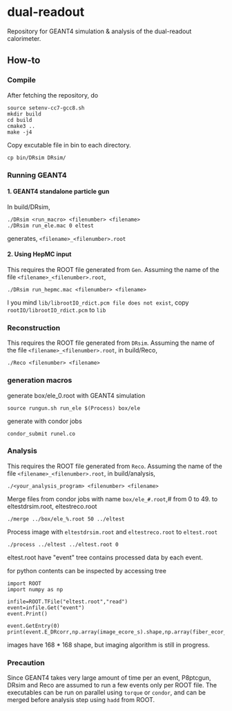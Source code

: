 # dual-readout
Repository for GEANT4 simulation &amp; analysis of the dual-readout calorimeter.

## How-to
### Compile
After fetching the repository, do

    source setenv-cc7-gcc8.sh
    mkdir build
    cd build
    cmake3 ..
    make -j4

Copy excutable file in bin to each directory.

    cp bin/DRsim DRsim/

### Running GEANT4
#### 1. GEANT4 standalone particle gun
In build/DRsim,

    ./DRsim <run_macro> <filenumber> <filename>
    ./DRsim run_ele.mac 0 eltest

generates, `<filename>_<filenumber>.root`

#### 2. Using HepMC input
This requires the ROOT file generated from `Gen`. Assuming the name of the file `<filename>_<filenumber>.root`,

    ./DRsim run_hepmc.mac <filenumber> <filename>
    
I you mind `lib/librootIO_rdict.pcm file does not exist`, copy `rootIO/librootIO_rdict.pcm` to `lib`

### Reconstruction
This requires the ROOT file generated from `DRsim`. Assuming the name of the file `<filename>_<filenumber>.root`, in build/Reco,

    ./Reco <filenumber> <filename>

### generation macros
generate box/ele_0.root with GEANT4 simulation

    source rungun.sh run_ele $(Process) box/ele

generate with condor jobs

    condor_submit runel.co

### Analysis
This requires the ROOT file generated from `Reco`. Assuming the name of the file `<filename>_<filenumber>.root`, in build/analysis,

    ./<your_analysis_program> <filenumber> <filename>

Merge files from condor jobs with name `box/ele_#.root`,# from 0 to 49.
to eltestdrsim.root, eltestreco.root

    ./merge ../box/ele_%.root 50 ../eltest

Process image with `eltestdrsim.root` and `eltestreco.root` to `eltest.root`

    ./process ../eltest ../eltest.root 0

eltest.root have "event" tree contains processed data by each event.

for python contents can be inspected by accessing tree

    import ROOT
    import numpy as np
    
    infile=ROOT.TFile("eltest.root","read")
    event=infile.Get("event")
    event.Print()
    
    event.GetEntry(0)
    print(event.E_DRcorr,np.array(image_ecore_s).shape,np.array(fiber_ecor_s).shape))
    
images have 168 * 168 shape, but imaging algorithm is still in progress.

### Precaution
Since GEANT4 takes very large amount of time per an event, P8ptcgun, DRsim and Reco are assumed to run a few events only per ROOT file. The executables can be run on parallel using `torque` or `condor`, and can be merged before analysis step using `hadd` from ROOT.

